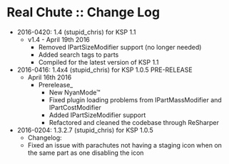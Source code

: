 # Real Chute :: Change Log

* 2016-0420: 1.4 (stupid_chris) for KSP 1.1
	+ v1.4 - April 19th 2016
		- Removed IPartSizeModifier support (no longer needed)
		- Added search tags to parts
		- Compiled for the latest version of KSP 1.1
* 2016-0416: 1.4x4 (stupid_chris) for KSP 1.0.5 PRE-RELEASE
	+ April 16th 2016
		- Prerelease_
			- New NyanMode™
			- Fixed plugin loading problems from IPartMassModifier and IPartCostModifier
			- Added IPartSizeModifier support
			- Refactored and cleaned the codebase through ReSharper
* 2016-0204: 1.3.2.7 (stupid_chris) for KSP 1.0.5
	+ Changelog:
	+ Fixed an issue with parachutes not having a staging icon when on the same part as one disabling the icon
